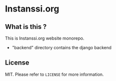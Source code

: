 # Instanssi.org

What is this ?
--------------

This is Instanssi.org website monorepo.

* "backend" directory contains the django backend

License
-------
MIT. Please refer to `LICENSE` for more information.
